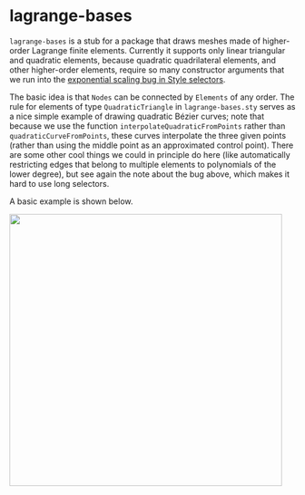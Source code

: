 # lagrange-bases

`lagrange-bases` is a stub for a package that draws meshes made of higher-order Lagrange finite elements. Currently it supports only linear triangular and quadratic elements, because quadratic quadrilateral elements, and other higher-order elements, require so many constructor arguments that we run into the [exponential scaling bug in Style selectors](https://github.com/penrose/penrose/issues/566).

The basic idea is that `Nodes` can be connected by `Elements` of any order. The rule for elements of type `QuadraticTriangle` in `lagrange-bases.sty` serves as a nice simple example of drawing quadratic Bézier curves; note that because we use the function `interpolateQuadraticFromPoints` rather than `quadraticCurveFromPoints`, these curves interpolate the three given points (rather than using the middle point as an approximated control point). There are some other cool things we could in principle do here (like automatically restricting edges that belong to multiple elements to polynomials of the lower degree), but see again the note about the bug above, which makes it hard to use long selectors.

A basic example is shown below.

<img src="https://github.com/penrose/penrose/raw/ci/refs/heads/main/lagrange-bases-lagrange-bases.svg" width="480">

